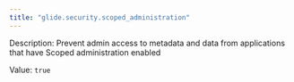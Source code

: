 ```yaml
---
title: "glide.security.scoped_administration"
---
```


Description: Prevent admin access to metadata and data from applications that have Scoped administration enabled

Value: `true`